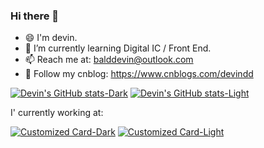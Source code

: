 ### Hi there 👋
- 😄 I'm devin.
- 🌱 I’m currently learning Digital IC / Front End.
- 📫 Reach me at: balddevin@outlook.com
- 📝 Follow my cnblog: https://www.cnblogs.com/devindd

[![Devin's GitHub stats-Dark](https://github-readme-stats.vercel.app/api?username=devindang&show_icons=true\&rank_icon=github&theme=github_dark#gh-dark-mode-only)](https://github.com/anuraghazra/github-readme-stats#gh-dark-mode-only)
[![Devin's GitHub stats-Light](https://github-readme-stats.vercel.app/api?username=devindang&show_icons=true\&rank_icon=github&theme=default#gh-light-mode-only)](https://github.com/anuraghazra/github-readme-stats#gh-light-mode-only)

I' currently working at:

[![Customized Card-Dark](https://github-readme-stats.vercel.app/api/pin?username=devindang\&repo=dv-cpu-rv\&title_color=58a6ff\&icon_color=4c8eda\&text_color=9f9f9f\&bg_color=0d1117#gh-dark-mode-only)](https://github.com/devindang/dv-cpu-rv#gh-dark-mode-only)
[![Customized Card-Light](https://github-readme-stats.vercel.app/api/pin?username=devindang\&repo=dv-cpu-rv\&title_color=2f80ed\&icon_color=4e73f2\&text_color=434d58\&bg_color=fffefe#gh-light-mode-only)](https://github.com/devindang/dv-cpu-rv#gh-light-mode-only)


<!--
**devindang/devindang** is a ✨ _special_ ✨ repository because its `README.md` (this file) appears on your GitHub profile.

Here are some ideas to get you started:

- 🔭 I’m currently working on ...
- 🌱 I’m currently learning ...
- 👯 I’m looking to collaborate on ...
- 🤔 I’m looking for help with ...
- 💬 Ask me about ...
- 📫 How to reach me: ...
- 😄 Pronouns: ...
- ⚡ Fun fact: ...
-->
